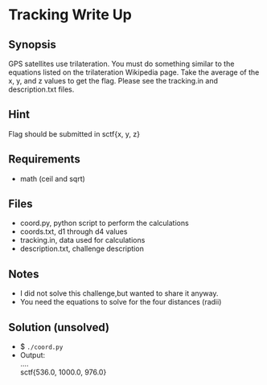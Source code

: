 # Tracking Write Up

## Synopsis
  GPS satellites use trilateration. You must do something similar to the equations listed on the trilateration Wikipedia page. Take the average of the x, y, and z values to get the flag. Please see the tracking.in and description.txt files.

## Hint
  Flag should be submitted in sctf{x, y, z} 

## Requirements
  - math (ceil and sqrt)

## Files
  - coord.py, python script to perform the calculations
  - coords.txt, d1 through d4 values
  - tracking.in, data used for calculations
  - description.txt, challenge description

## Notes
  - I did not solve this challenge,but wanted to share it anyway.
  - You need the equations to solve for the four distances (radii) 

## Solution (unsolved)
  - $ `./coord.py`
  - Output: <br />
    .... <br />
    sctf{536.0, 1000.0, 976.0}
